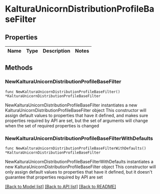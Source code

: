# KalturaUnicornDistributionProfileBaseFilter

## Properties

Name | Type | Description | Notes
------------ | ------------- | ------------- | -------------

## Methods

### NewKalturaUnicornDistributionProfileBaseFilter

`func NewKalturaUnicornDistributionProfileBaseFilter() *KalturaUnicornDistributionProfileBaseFilter`

NewKalturaUnicornDistributionProfileBaseFilter instantiates a new KalturaUnicornDistributionProfileBaseFilter object
This constructor will assign default values to properties that have it defined,
and makes sure properties required by API are set, but the set of arguments
will change when the set of required properties is changed

### NewKalturaUnicornDistributionProfileBaseFilterWithDefaults

`func NewKalturaUnicornDistributionProfileBaseFilterWithDefaults() *KalturaUnicornDistributionProfileBaseFilter`

NewKalturaUnicornDistributionProfileBaseFilterWithDefaults instantiates a new KalturaUnicornDistributionProfileBaseFilter object
This constructor will only assign default values to properties that have it defined,
but it doesn't guarantee that properties required by API are set


[[Back to Model list]](../README.md#documentation-for-models) [[Back to API list]](../README.md#documentation-for-api-endpoints) [[Back to README]](../README.md)


